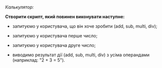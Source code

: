 _Калькулятор:_


**Створити скрипт, який повинен виконувати наступне:**

* запитуємо у користувача, що він хоче зробити (add, sub, multi, div);


* запитуємо у користувача перше число;


* запитуємо у користувача друге число;


* виводимо результат дії (add, sub, multi, div) з усіма операндами (наприклад: "2 + 3 = 5").